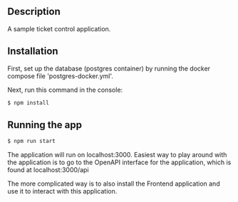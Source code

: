 ## Description

A sample ticket control application.

## Installation

First, set up the database (postgres container) by running the docker compose file 'postgres-docker.yml'.

Next, run this command in the console:

```bash
$ npm install
```

## Running the app

```bash
$ npm run start
```

The application will run on localhost:3000. Easiest way to play around with the application is to go to the OpenAPI interface for the application, which is found at localhost:3000/api 

The more complicated way is to also install the Frontend application and use it to interact with this application.
